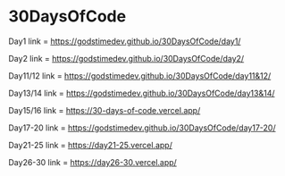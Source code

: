 # 30DaysOfCode

Day1 link = https://godstimedev.github.io/30DaysOfCode/day1/



Day2 link = https://godstimedev.github.io/30DaysOfCode/day2/




Day11/12 link = https://godstimedev.github.io/30DaysOfCode/day11&12/




Day13/14 link = https://godstimedev.github.io/30DaysOfCode/day13&14/




Day15/16 link = https://30-days-of-code.vercel.app/




Day17-20 link = https://godstimedev.github.io/30DaysOfCode/day17-20/





Day21-25 link = https://day21-25.vercel.app/





Day26-30 link = https://day26-30.vercel.app/
